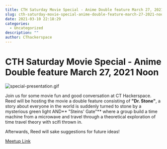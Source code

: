```yaml
---
title: CTH Saturday Movie Special - Anime Double feature March 27, 2021 Noon
slug: cth-saturday-movie-special-anime-double-feature-march-27-2021-noon
date: 2021-03-10 22:18:29
categories:
  - Uncategorized
description: ""
author: CThackerspace
---
```


# CTH Saturday Movie Special - Anime Double feature March 27, 2021 Noon

![special-presentation.gif](/uploads/2021/03/special-presentation.gif)

Join us for some movie fun and good conversation at CT Hackerspace. Reed will be hosting the movie a double feature consisting of **"Dr. Stone"**, a story about everyone in the world is suddenly turned to stone by a mysterious green light AND** "Steins' Gate"** where a group build a time machine from a microwave and travel through a theoretical exploration of time travel theory with scifi thrown in.

Afterwards, Reed will sake suggestions for future ideas!

[Meetup Link](https://www.meetup.com/CT-Hackerspace/events/276862463)
